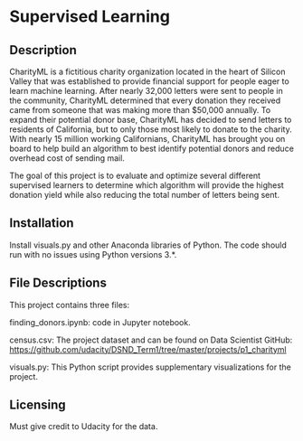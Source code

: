 # Supervised Learning

## Description
CharityML is a fictitious charity organization located in the heart of Silicon Valley that was established to provide financial support for people eager to learn machine learning. After nearly 32,000 letters were sent to people in the community, CharityML determined that every donation they received came from someone that was making more than $50,000 annually. To expand their potential donor base, CharityML has decided to send letters to residents of California, but to only those most likely to donate to the charity. With nearly 15 million working Californians, CharityML has brought you on board to help build an algorithm to best identify potential donors and reduce overhead cost of sending mail. 

The goal of this project is to evaluate and optimize several different supervised learners to determine which algorithm will provide the highest donation yield while also reducing the total number of letters being sent.

## Installation
Install visuals.py and other Anaconda libraries of Python. The code should run with no issues using Python versions 3.*.

## File Descriptions
This project contains three files:

finding_donors.ipynb: code in Jupyter notebook.

census.csv: The project dataset and can be found on Data Scientist GitHub: https://github.com/udacity/DSND_Term1/tree/master/projects/p1_charityml

visuals.py: This Python script provides supplementary visualizations for the project. 

## Licensing
Must give credit to Udacity for the data.
